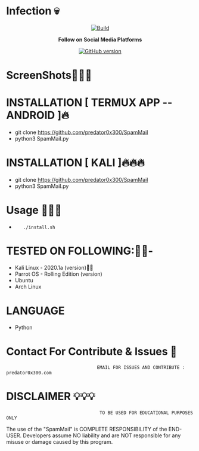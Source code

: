 <h1>Infection 💀</h1>
<center><a href="https://github.com/predator0x300/SpamMail"><img src="https://img.shields.io/badge/Supported%20OS-Linux%2FWindows%2FmacOS-brightgreengreen.svg" alt="Build" data-canonical-src="https://img.shields.io/badge/Supported%20OS-Linux%2FWindows%2FmacOS-brightgreengreen.svg" style="max-width:100%;"></a></center>
<p align="center">
  <b> Follow on Social Media Platforms </b>
</p>
<p align="center">
<a href="https://www.facebook.com/profile.php?id=100039477441223"><img title="GitHub version" src="https://img.shields.io/badge/-Facebook-blue" ></a> 
</p>

# ScreenShots👨🏼‍💻




# INSTALLATION [ TERMUX APP --ANDROID ]🔥
* git clone https://github.com/predator0x300/SpamMail
* python3 SpamMail.py

# INSTALLATION [ KALI ]🔥🔥🔥
* git clone https://github.com/predator0x300/SpamMail
* python3 SpamMail.py

# Usage 🙋🏻‍♀️
*        ./install.sh

# TESTED ON FOLLOWING:👌🏻-
* Kali Linux - 2020.1a (version)👍🏻
* Parrot OS - Rolling Edition (version)
* Ubuntu 
* Arch Linux
# LANGUAGE 
* Python


# Contact For Contribute & Issues 📲

                                      EMAIL FOR ISSUES AND CONTRIBUTE : predator0x300.com

# DISCLAIMER 💡💡💡
                                       TO BE USED FOR EDUCATIONAL PURPOSES ONLY

The use of the "SpamMail" is COMPLETE RESPONSIBILITY of the END-USER. Developers assume NO liability and are NOT responsible for any misuse or damage caused by this program. 



